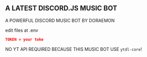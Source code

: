 ## A LATEST DISCORD.JS MUSIC BOT 
A POWERFUL DISCORD MUSIC BOT BY DORAEMON


edit files at .env

```json
TOKEN = your toke
```

NO YT API REQUIRED BECAUSE THIS MUSIC BOT USE ```ytdl-core```! 
